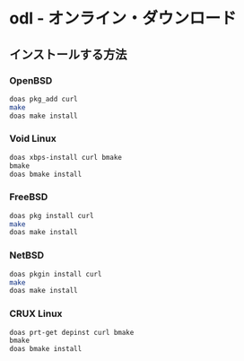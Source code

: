 # odl - オンライン・ダウンロード

## インストールする方法
### OpenBSD
```sh
doas pkg_add curl
make
doas make install
```

### Void Linux
```sh
doas xbps-install curl bmake
bmake
doas bmake install
```

### FreeBSD
```sh
doas pkg install curl
make
doas make install
```

### NetBSD
```sh
doas pkgin install curl
make
doas make install
```

### CRUX Linux
```sh
doas prt-get depinst curl bmake
bmake
doas bmake install
```
